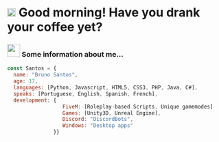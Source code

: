 # <img src="https://cdn.discordapp.com/emojis/703008455379910756.png?v=1" width="20"> Good morning! Have you drank your coffee yet? 

### <img src="https://media.giphy.com/media/3o7TKM5fnYxPD8sGhW/giphy.gif" width="30"> Some information about me...
```javascript
const Santos = {
  name: "Bruno Santos",
  age: 17,
  languages: [Python, Javascript, HTML5, CSS3, PHP, Java, C#],
  speaks: [Portuguese, English, Spanish, French],
  development: {
                  FiveM: [Roleplay-based Scripts, Unique gamemodes]
                  Games: [Unity3D, Unreal Engine],
                  Discord: "DiscordBots",
                  Windows: "Desktop apps"
               }} 
```
<!--
- 🔭 I’m currently working on ...
- 🌱 I’m currently learning ...
- 👯 I’m looking to collaborate on ...
- 🤔 I’m looking for help with ...
- 💬 Ask me about ...
- 📫 How to reach me: ...
- 😄 Pronouns: ...
- ⚡ Fun fact: ...
-->
